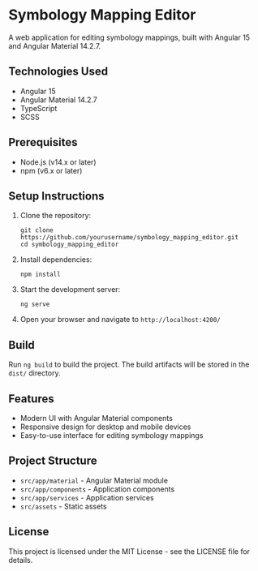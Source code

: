 # Symbology Mapping Editor

A web application for editing symbology mappings, built with Angular 15 and Angular Material 14.2.7.

## Technologies Used

- Angular 15
- Angular Material 14.2.7
- TypeScript
- SCSS

## Prerequisites

- Node.js (v14.x or later)
- npm (v6.x or later)

## Setup Instructions

1. Clone the repository:
   ```
   git clone https://github.com/yourusername/symbology_mapping_editor.git
   cd symbology_mapping_editor
   ```

2. Install dependencies:
   ```
   npm install
   ```

3. Start the development server:
   ```
   ng serve
   ```

4. Open your browser and navigate to `http://localhost:4200/`

## Build

Run `ng build` to build the project. The build artifacts will be stored in the `dist/` directory.

## Features

- Modern UI with Angular Material components
- Responsive design for desktop and mobile devices
- Easy-to-use interface for editing symbology mappings

## Project Structure

- `src/app/material` - Angular Material module
- `src/app/components` - Application components
- `src/app/services` - Application services
- `src/assets` - Static assets

## License

This project is licensed under the MIT License - see the LICENSE file for details.
